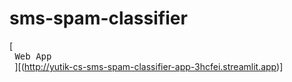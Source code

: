 # sms-spam-classifier
[<kbd> <br> Web App <br> </kbd>][(http://yutik-cs-sms-spam-classifier-app-3hcfei.streamlit.app)]

